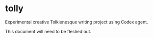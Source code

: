 # tolly
Experimental creative Tolkienesque writing project using Codex agent.

This document will need to be fleshed out.
